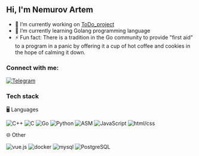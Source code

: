 ## Hi, I'm Nemurov Artem

- 🔭 I’m currently working on [ToDo_project](https://github.com/klausfun/ToDo_project)
- 🌱 I’m currently learning Golang programming language
- ⚡ Fun fact: There is a tradition in the Go community to provide "first aid" to a program in a panic by offering it a cup of hot coffee and cookies in the hope of calming it down.
<!--Fun fact: Некоторые разработчики шутят, что название языка Go происходит от того, что каждый раз, когда программа в нем впадает в панику, разработчики бегут "Go, go, go!" искать баги. -->
### Connect with me:

[![Telegram](https://img.shields.io/badge/-Telegram-18171C?style=for-the-badge&logo=telegram)](https://t.me/Artem_Nemurov)

### Tech stack
🖥️ Languages

![C++](https://img.shields.io/badge/-C++-603187?style=for-the-badge&logo=C%2b%2b)
![C](https://img.shields.io/badge/-C-603187?style=for-the-badge&logo=C)
![Go](https://img.shields.io/badge/-Go-603187?style=for-the-badge&logo=Go)
![Python](https://img.shields.io/badge/-Python-603187?style=for-the-badge&logo=Python)
![ASM](https://img.shields.io/badge/-ASM-603187?style=for-the-badge&logo=assembler)
![JavaScript](https://img.shields.io/badge/-JS-603187?style=for-the-badge&logo=JavaScript)
![html/css](https://img.shields.io/badge/-html/css-603187?style=for-the-badge&logo=html)

🌐 Other

![vue.js](https://img.shields.io/badge/-vue.js-24226D?style=for-the-badge&logo=vue.js)
![docker](https://img.shields.io/badge/-docker-24226D?style=for-the-badge&logo=docker)
![mysql](https://img.shields.io/badge/-mysql-24226D?style=for-the-badge&logo=mysql)
![PostgreSQL](https://img.shields.io/badge/-PostgreSQL-24226D?style=for-the-badge&logo=postgresql)